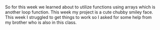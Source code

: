 So for this week we learned about to utilize functions using arrays which is another loop function. This week my project is a cute chubby smiley face. This week I struggled to get things to work so I asked for some help from my brother who is also in this class.
